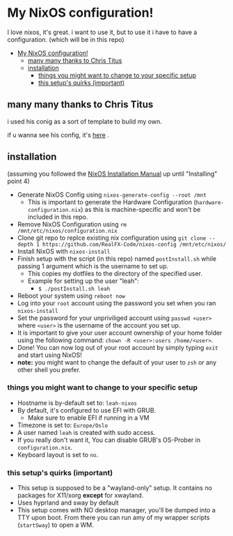 # My NixOS configuration!

I love nixos, it's great. i want to use it, but to use it i have to have a configuration. (which will be in this repo)


- [My NixOS configuration!](#my-nixos-configuration)
  - [many many thanks to Chris Titus](#many-many-thanks-to-chris-titus)
  - [installation](#installation)
    - [things you might want to change to your specific setup](#things-you-might-want-to-change-to-your-specific-setup)
    - [this setup's quirks (important)](#this-setups-quirks-important)


## many many thanks to Chris Titus

i used his conig as a sort of template to build my own.

if u wanna see his config, it's
[here](https://github.com/ChrisTitusTech/nixos-titus/blob/main/configuration.nix)
.

## installation

(assuming you followed the [NixOS Installation Manual](https://nixos.org/manual/nixos/stable/index.html#sec-installation-manual-installing) up until "Installing" point 4)

- Generate NixOS Config using `nixos-generate-config --root /mnt`
  - This is important to generate the Hardware Configuration (`hardware-configuration.nix`) as this is machine-specific and won't be included in this repo.
- Remove NixOS Configuration using `rm /mnt/etc/nixos/configuration.nix`
- Clone git repo to replce existing nix configuration using `git clone --depth 1 https://github.com/RealFX-Code/nixos-config /mnt/etc/nixos/`
- Install NixOS with `nixos-install`
- Finish setup with the script (in this repo) named `postInstall.sh` while passing 1 argument which is the username to set up.
  - This copies my dotfiles to the directory of the specified user.
  - Example for setting up the user "leah":
    - `$ ./postInstall.sh leah`
- Reboot your system using `reboot now`
- Log into your `root` account using the password you set when you ran `nixos-install`
- Set the password for your unpriviliged account using `passwd <user>` where `<user>` is the username of the account you set up.
- It is important to give your user account ownership of your home folder using the following command: `chown -R <user>:users /home/<user>`.
- Done! You can now log out of your root account by simply typing `exit` and start using NixOS!
- **note:** you might want to change the default of your user to `zsh` or any other shell you prefer.

### things you might want to change to your specific setup

- Hostname is by-default set to: `leah-nixos`
- By default, it's configured to use EFI with GRUB.
  - Make sure to enable EFI if running in a VM
- Timezone is set to: `Europe/Oslo`
- A user named `leah` is created with sudo access.
- If you really don't want it, You can disable GRUB's OS-Prober in `configuration.nix`.
- Keyboard layout is set to `no`.

### this setup's quirks (important)

- This setup is supposed to be a "wayland-only" setup. It contains no packages for X11/xorg **except** for xwayland.
- Uses hyprland and sway by default
- This setup comes with NO desktop manager, you'll be dumped into a TTY upon boot. From there you can run amy of my wrapper scripts (`startSway`) to open a WM.
